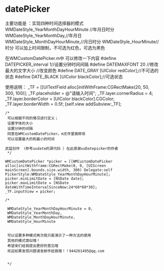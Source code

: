 # datePicker
主要功能是 ：实现四种时间选择器的模式  
     WMDateStyle_YearMonthDayHourMinute //年月日时分
     WMDateStyle_YearMonthDay,//年月日
     WMDateStyle_MonthDayHourMinute,//月日时分
     WMDateStyle_HourMinute//时分
可以加上时间限制，不可选为红色，可选为黑色

在WMCustomDatePicker.m中
可以修改一下内容
#define DATEPICKER_interval 1//设置分钟时间间隔
#define DATEMAXFONT 20 //修改最大的文字大小
//改变颜色
#define DATE_GRAY [UIColor redColor];//不可选的状态
#define DATE_BLACK [UIColor blackColor];//可选状态



使用说明：
    _TF = [[UITextField alloc]initWithFrame:CGRectMake(20, 50, 300, 100)];
    _TF.placeholder = @"请输入时间";
    _TF.layer.cornerRadius = 4;
    _TF.layer.borderColor = [UIColor blackColor].CGColor;
    _TF.layer.borderWidth = 0.5f;
    [self.view addSubview:_TF];

    /*
     可以根据不同的情况进行定义；
     设置字体的大小
     设置分钟的间隔
     同意在WMCustomDatePicker。m文件里面修改
     可以设置最大的和最小的时间
    
    武猛创作 （参考uudate的源代码 ）在此感谢uuDatepicker的作者    
     */
    
    WMCustomDatePicker *picker = [[WMCustomDatePicker alloc]initWithframe:CGRectMake(0, 0, [UIScreen mainScreen].bounds.size.width, 300) Delegate:self PickerStyle:WMDateStyle_YearMonthDayHourMinute];
    picker.minLimitDate = [NSDate date];
    picker.maxLimitDate = [NSDate dateWithTimeIntervalSinceNow:24*60*60*30];
    _TF.inputView = picker;
    
    /*
     
     WMDateStyle_YearMonthDayHourMinute = 0,
     WMDateStyle_YearMonthDay,
     WMDateStyle_MonthDayHourMinute,
     WMDateStyle_HourMinute
     
     
     可以设置多种模式再次我只是演示了一种方法的使用
     其他的模式类似哦！
     希望亲们给我提出更好的意见哦
     欢迎如果发现问题请发邮件给我哦！！944261495@qq.com
     
     
     */
